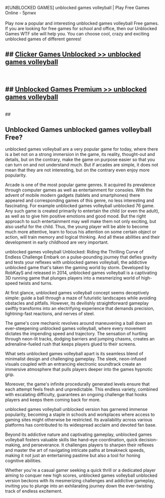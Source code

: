 #[UNBLOCKED GAMES] unblocked games volleyball | Play Free Games Online - 5pnwx <br>
<br>
Play now a popular and interesting unblocked games volleyball Free games. If you are looking for free games for school and office, then our Unblocked Games WTF site will help you. You can choose cool, crazy and exciting unblocked games of different genres!


## ##  [Clicker Games Unblocked >> unblocked games volleyball](http://freeplayer.one?title=unblocked_games_volleyball&ref=22)
  <br>

##  ## [Unblocked Games Premium >> unblocked games volleyball](http://freeplayer.one?title=unblocked_games_volleyball&ref=22)
  <br>
  ##



## Unblocked Games unblocked games volleyball Free?

unblocked games volleyball are a very popular game for today, where there is a bet not on a strong immersion in the game, its reality, thought-out and details, but on the contrary, make the game on purpose easier so that you can turn on and not understand much. But if arcades are simple, it does not mean that they are not interesting, but on the contrary even enjoy more popularity.

Arcade is one of the most popular game genres. It acquired its prevalence through computer games as well as entertainment for consoles. With the advent of mobile modern gadgets (tablets and smartphones) there appeared and corresponding games of this genre, no less interesting and fascinating. For example unblocked games volleyball unblocked 76 game. Any such game is created primarily to entertain the child (or even the adult), as well as to give him positive emotions and good mood. But the right approach to such entertainment may well make them not only exciting, but also useful for the child. Thus, the young player will be able to become much more attentive, learn to focus his attention on some certain object or action, will train memory and logical thinking. And all these abilities and their development in early childhood are very important.

unblocked games volleyball Unblocked: Riding the Thrilling Curve of Endless Challenge
Embark on a pulse-pounding journey that defies gravity and tests your reflexes with unblocked games volleyball, the addictive unblocked game that's taken the gaming world by storm. Developed by RobKayS and released in 2014, unblocked games volleyball is a captivating 3D running game that plunges players into a mesmerizing world of high-speed twists and turns.

At first glance, unblocked games volleyball concept seems deceptively simple: guide a ball through a maze of futuristic landscapes while avoiding obstacles and pitfalls. However, its devilishly straightforward gameplay swiftly transforms into an electrifying experience that demands precision, lightning-fast reactions, and nerves of steel.

The game's core mechanic revolves around maneuvering a ball down an ever-steepening unblocked games volleyball, where every movement dictates the impending speed and trajectory. The sensation of hurtling through neon-lit tracks, dodging barriers and jumping chasms, creates an adrenaline-fueled rush that keeps players glued to their screens.

What sets unblocked games volleyball apart is its seamless blend of minimalist design and challenging gameplay. The sleek, neon-infused visuals coupled with an entrancing electronic soundtrack create an immersive atmosphere that pulls players deeper into the games hypnotic grip.

Moreover, the game's infinite procedurally generated levels ensure that each attempt feels fresh and unpredictable. This endless variety, combined with escalating difficulty, guarantees an ongoing challenge that hooks players and keeps them coming back for more.

unblocked games volleyball unblocked version has garnered immense popularity, becoming a staple in schools and workplaces where access to gaming sites might otherwise be restricted. Its availability across various platforms has contributed to its widespread acclaim and devoted fan base.

Beyond its addictive nature and captivating gameplay, unblocked games volleyball fosters valuable skills like hand-eye coordination, quick decision-making, and perseverance. It challenges players to sharpen their reflexes and master the art of navigating intricate paths at breakneck speeds, making it not just an entertaining pastime but also a tool for honing cognitive abilities.

Whether you're a casual gamer seeking a quick thrill or a dedicated player aiming to conquer new high scores, unblocked games volleyball unblocked version beckons with its mesmerizing challenges and addictive gameplay, inviting you to plunge into an exhilarating journey down the ever-twisting track of endless excitement.